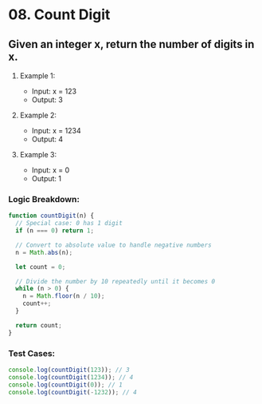 # 08. Count Digit

## Given an integer x, return the number of digits in x.

1. Example 1:

   - Input: x = 123
   - Output: 3

2. Example 2:

   - Input: x = 1234
   - Output: 4

3. Example 3:
   - Input: x = 0
   - Output: 1

### Logic Breakdown:

```javascript
function countDigit(n) {
  // Special case: 0 has 1 digit
  if (n === 0) return 1;

  // Convert to absolute value to handle negative numbers
  n = Math.abs(n);

  let count = 0;

  // Divide the number by 10 repeatedly until it becomes 0
  while (n > 0) {
    n = Math.floor(n / 10);
    count++;
  }

  return count;
}
```

### Test Cases:

```javascript
console.log(countDigit(123)); // 3
console.log(countDigit(1234)); // 4
console.log(countDigit(0)); // 1
console.log(countDigit(-1232)); // 4
```
